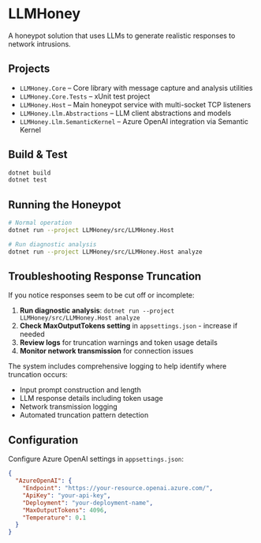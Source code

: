 # LLMHoney

A honeypot solution that uses LLMs to generate realistic responses to network intrusions.

## Projects

- `LLMHoney.Core` – Core library with message capture and analysis utilities
- `LLMHoney.Core.Tests` – xUnit test project
- `LLMHoney.Host` – Main honeypot service with multi-socket TCP listeners
- `LLMHoney.Llm.Abstractions` – LLM client abstractions and models
- `LLMHoney.Llm.SemanticKernel` – Azure OpenAI integration via Semantic Kernel

## Build & Test

```bash
dotnet build
dotnet test
```

## Running the Honeypot

```bash
# Normal operation
dotnet run --project LLMHoney/src/LLMHoney.Host

# Run diagnostic analysis
dotnet run --project LLMHoney/src/LLMHoney.Host analyze
```

## Troubleshooting Response Truncation

If you notice responses seem to be cut off or incomplete:

1. **Run diagnostic analysis**: `dotnet run --project LLMHoney/src/LLMHoney.Host analyze`
2. **Check MaxOutputTokens setting** in `appsettings.json` - increase if needed
3. **Review logs** for truncation warnings and token usage details
4. **Monitor network transmission** for connection issues

The system includes comprehensive logging to help identify where truncation occurs:
- Input prompt construction and length
- LLM response details including token usage
- Network transmission logging
- Automated truncation pattern detection

## Configuration

Configure Azure OpenAI settings in `appsettings.json`:

```json
{
  "AzureOpenAI": {
    "Endpoint": "https://your-resource.openai.azure.com/",
    "ApiKey": "your-api-key",
    "Deployment": "your-deployment-name",
    "MaxOutputTokens": 4096,
    "Temperature": 0.1
  }
}
```
